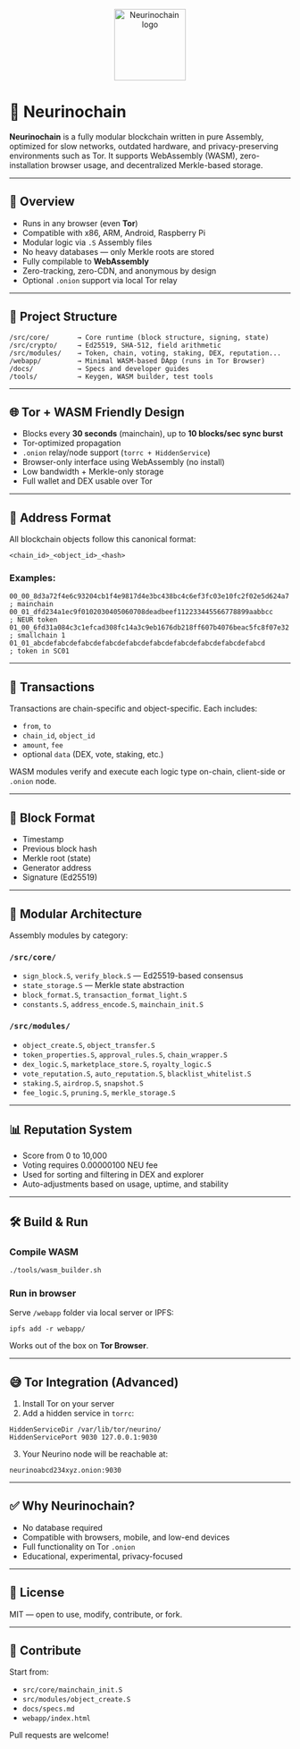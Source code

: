 <p align="center">
  <img src="https://github.com/NariKazuto/Neurinochain/neulogo256.png
" alt="Neurinochain logo" width="128" />
</p>

# 🧠 Neurinochain

**Neurinochain** is a fully modular blockchain written in pure Assembly, optimized for slow networks, outdated hardware, and privacy-preserving environments such as Tor. It supports WebAssembly (WASM), zero-installation browser usage, and decentralized Merkle-based storage.

---

## 🚀 Overview

- Runs in any browser (even **Tor**)
- Compatible with x86, ARM, Android, Raspberry Pi
- Modular logic via `.S` Assembly files
- No heavy databases — only Merkle roots are stored
- Fully compilable to **WebAssembly**
- Zero-tracking, zero-CDN, and anonymous by design
- Optional `.onion` support via local Tor relay

---

## 📁 Project Structure

```
/src/core/       → Core runtime (block structure, signing, state)
/src/crypto/     → Ed25519, SHA-512, field arithmetic
/src/modules/    → Token, chain, voting, staking, DEX, reputation...
/webapp/         → Minimal WASM-based DApp (runs in Tor Browser)
/docs/           → Specs and developer guides
/tools/          → Keygen, WASM builder, test tools
```

---

## 🌐 Tor + WASM Friendly Design

- Blocks every **30 seconds** (mainchain), up to **10 blocks/sec sync burst**
- Tor-optimized propagation
- `.onion` relay/node support (`torrc + HiddenService`)
- Browser-only interface using WebAssembly (no install)
- Low bandwidth + Merkle-only storage
- Full wallet and DEX usable over Tor

---

## 🔐 Address Format

All blockchain objects follow this canonical format:
```
<chain_id>_<object_id>_<hash>
```

### Examples:
```
00_00_8d3a72f4e6c93204cb1f4e9817d4e3bc438bc4c6ef3fc03e10fc2f02e5d624a7   ; mainchain
00_01_dfd234a1ec9f0102030405060708deadbeef112233445566778899aabbcc       ; NEUR token
01_00_6fd31a084c3c1efcad308fc14a3c9eb1676db218ff607b4076beac5fc8f07e32   ; smallchain 1
01_01_abcdefabcdefabcdefabcdefabcdefabcdefabcdefabcdefabcdefabcd         ; token in SC01
```

---

## 🔄 Transactions

Transactions are chain-specific and object-specific. Each includes:
- `from`, `to`
- `chain_id`, `object_id`
- `amount`, `fee`
- optional `data` (DEX, vote, staking, etc.)

WASM modules verify and execute each logic type on-chain, client-side or `.onion` node.

---

## 🧱 Block Format

- Timestamp
- Previous block hash
- Merkle root (state)
- Generator address
- Signature (Ed25519)

---

## 🔧 Modular Architecture

Assembly modules by category:

### `/src/core/`
- `sign_block.S`, `verify_block.S` — Ed25519-based consensus
- `state_storage.S` — Merkle state abstraction
- `block_format.S`, `transaction_format_light.S`
- `constants.S`, `address_encode.S`, `mainchain_init.S`

### `/src/modules/`
- `object_create.S`, `object_transfer.S`
- `token_properties.S`, `approval_rules.S`, `chain_wrapper.S`
- `dex_logic.S`, `marketplace_store.S`, `royalty_logic.S`
- `vote_reputation.S`, `auto_reputation.S`, `blacklist_whitelist.S`
- `staking.S`, `airdrop.S`, `snapshot.S`
- `fee_logic.S`, `pruning.S`, `merkle_storage.S`

---

## 📊 Reputation System

- Score from 0 to 10,000
- Voting requires 0.00000100 NEU fee
- Used for sorting and filtering in DEX and explorer
- Auto-adjustments based on usage, uptime, and stability

---

## 🛠️ Build & Run

### Compile WASM

```bash
./tools/wasm_builder.sh
```

### Run in browser

Serve `/webapp` folder via local server or IPFS:
```
ipfs add -r webapp/
```

Works out of the box on **Tor Browser**.

---

## 😅 Tor Integration (Advanced)

1. Install Tor on your server
2. Add a hidden service in `torrc`:
```
HiddenServiceDir /var/lib/tor/neurino/
HiddenServicePort 9030 127.0.0.1:9030
```

3. Your Neurino node will be reachable at:
```
neurinoabcd234xyz.onion:9030
```

---

## ✅ Why Neurinochain?

- No database required
- Compatible with browsers, mobile, and low-end devices
- Full functionality on Tor `.onion`
- Educational, experimental, privacy-focused

---

## 📜 License

MIT — open to use, modify, contribute, or fork.

---

## 🙌 Contribute

Start from:
- `src/core/mainchain_init.S`
- `src/modules/object_create.S`
- `docs/specs.md`
- `webapp/index.html`

Pull requests are welcome!

